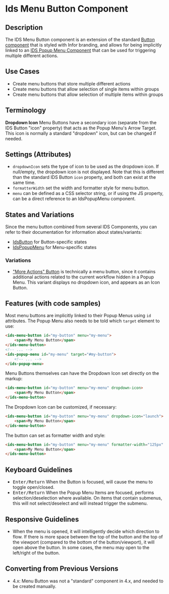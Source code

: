 # Ids Menu Button Component

## Description

The IDS Menu Button component is an extension of the standard [Button component](../ids-button/README.md) that is styled with Infor branding, and allows for being implicitly linked to an [IDS Popup Menu Component](../ids-popup-menu/README.md) that can be used for triggering multiple different actions.

## Use Cases

- Create menu buttons that store multiple different actions
- Create menu buttons that allow selection of single items within groups
- Create menu buttons that allow selection of multiple items within groups

## Terminology

**Dropdown Icon** Menu Buttons have a secondary icon (separate from the IDS Button "icon" property) that acts as the Popup Menu's Arrow Target.  This icon is normally a standard "dropdown" icon, but can be changed if needed.

## Settings (Attributes)

- `dropdownIcon` sets the type of icon to be used as the dropdown icon.  If null/empty, the dropdown icon is not displayed.  Note that this is different than the standard IDS Button `icon` property, and both can exist at the same time.
- `formatterWidth` set the width and formatter style for menu button.
- `menu` can be defined as a CSS selector string, or if using the JS property, can be a direct reference to an IdsPopupMenu component.

## States and Variations

Since the menu button combined from several IDS Components, you can refer to their documentation for information about states/variants:

- [IdsButton](../ids-button/README.md) for Button-specific states
- [IdsPopupMenu](../ids-popup-menu/README.md) for Menu-specific states

### Variations

- ["More Actions" Button]() is technically a menu button, since it contains additional actions related to the current workflow hidden in a Popup Menu.  This variant displays no dropdown icon, and appears as an Icon Button.

## Features (with code samples)

Most menu buttons are implicitly linked to their Popup Menus using `id` attributes.  The Popup Menu also needs to be told which `target` element to use:

```html
<ids-menu-button id="my-button" menu="my-menu">
    <span>My Menu Button</span>
</ids-menu-button>
<!-- ... -->
<ids-popup-menu id="my-menu" target="#my-button">
    <!-- ... -->
</ids-popup-menu>
```

Menu Buttons themselves can have the Dropdown Icon set directly on the markup:

```html
<ids-menu-button id="my-button" menu="my-menu" dropdown-icon>
    <span>My Menu Button</span>
</ids-menu-button>
```

The Dropdown Icon can be customized, if necessary:

```html
<ids-menu-button id="my-button" menu="my-menu" dropdown-icon="launch">
    <span>My Menu Button</span>
</ids-menu-button>
```

The button can set as formatter width and style:

```html
<ids-menu-button id="my-button" menu="my-menu" formatter-width="125px" dropdown-icon>
    <span>My Menu Button</span>
</ids-menu-button>
```

## Keyboard Guidelines

- <kbd>Enter/Return</kbd> When the Button is focused, will cause the menu to toggle open/closed.
- <kbd>Enter/Return</kbd> When the Popup Menu Items are focused, performs selection/deselection where available.  On items that contain submenus, this will not select/deselect and will instead trigger the submenu.

## Responsive Guidelines

- When the menu is opened, it will intelligently decide which direction to flow.  If there is more space between the top of the button and the top of the viewport (compared to the bottom of the button/viewport), it will open above the button.  In some cases, the menu may open to the left/right of the button.

## Converting from Previous Versions

- 4.x: Menu Button was not a "standard" component in 4.x, and needed to be created manually.
